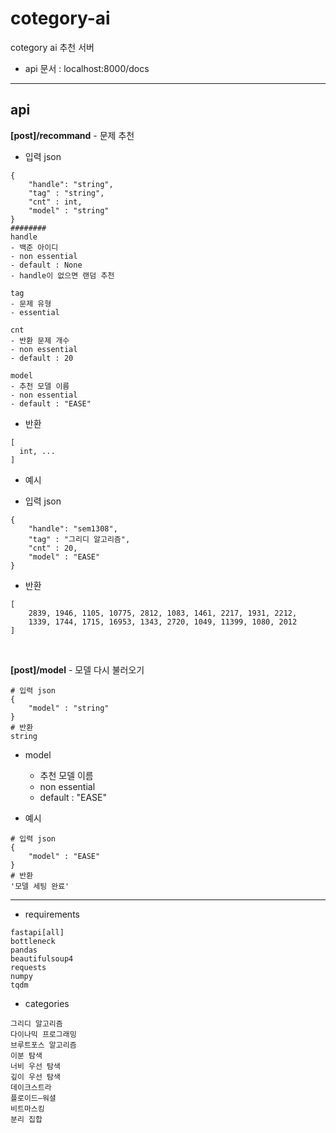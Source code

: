 # cotegory-ai
cotegory ai 추천 서버

+ api 문서 : localhost:8000/docs
---
## api 

**[post]/recommand** - 문제 추천
+ 입력 json
```
{
    "handle": "string",
    "tag" : "string",
    "cnt" : int, 
    "model" : "string"
}
########
handle
- 백준 아이디
- non essential
- default : None
- handle이 없으면 랜덤 추천

tag 
- 문제 유형
- essential
 
cnt
- 반환 문제 개수 
- non essential
- default : 20

model
- 추천 모델 이름
- non essential
- default : "EASE"
```

+ 반환
```
[
  int, ...
]
```

- 예시
+ 입력 json
```
{
    "handle": "sem1308",
    "tag" : "그리디 알고리즘",
    "cnt" : 20, 
    "model" : "EASE"
}
```
+ 반환
```
[
    2839, 1946, 1105, 10775, 2812, 1083, 1461, 2217, 1931, 2212,
    1339, 1744, 1715, 16953, 1343, 2720, 1049, 11399, 1080, 2012
]
```
<br/>

**[post]/model** - 모델 다시 불러오기
```
# 입력 json
{
    "model" : "string"
}
# 반환
string
```
- model
  + 추천 모델 이름
  + non essential
  + default : "EASE"

- 예시
```
# 입력 json
{
    "model" : "EASE"
}
# 반환
'모델 세팅 완료'
```

---
+ requirements
```
fastapi[all]
bottleneck
pandas
beautifulsoup4
requests
numpy
tqdm
```

+ categories
```
그리디 알고리즘
다이나믹 프로그래밍
브루트포스 알고리즘
이분 탐색
너비 우선 탐색
깊이 우선 탐색
데이크스트라
플로이드–워셜
비트마스킹
분리 집합
```

